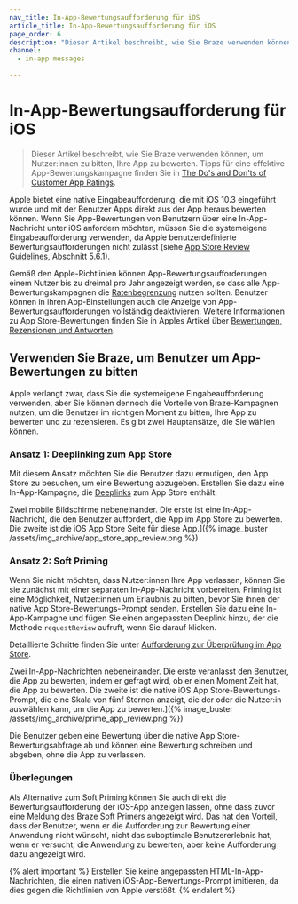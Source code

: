 ```yaml
---
nav_title: In-App-Bewertungsaufforderung für iOS
article_title: In-App-Bewertungsaufforderung für iOS
page_order: 6
description: "Dieser Artikel beschreibt, wie Sie Braze verwenden können, um Nutzer:innen zu bitten, Ihre App zu bewerten."
channel:
  - in-app messages

---
```


# In-App-Bewertungsaufforderung für iOS

> Dieser Artikel beschreibt, wie Sie Braze verwenden können, um Nutzer:innen zu bitten, Ihre App zu bewerten. Tipps für eine effektive App-Bewertungskampagne finden Sie in [The Do's and Don'ts of Customer App Ratings](https://www.braze.com/resources/articles/the-dos-and-donts-of-customer-app-ratings).

Apple bietet eine native Eingabeaufforderung, die mit iOS 10.3 eingeführt wurde und mit der Benutzer Apps direkt aus der App heraus bewerten können. Wenn Sie App-Bewertungen von Benutzern über eine In-App-Nachricht unter iOS anfordern möchten, müssen Sie die systemeigene Eingabeaufforderung verwenden, da Apple benutzerdefinierte Bewertungsaufforderungen nicht zulässt (siehe [App Store Review Guidelines](https://developer.apple.com/app-store/review/guidelines/#code-of-conduct), Abschnitt 5.6.1).

Gemäß den Apple-Richtlinien können App-Bewertungsaufforderungen einem Nutzer bis zu dreimal pro Jahr angezeigt werden, so dass alle App-Bewertungskampagnen die [Ratenbegrenzung]({{site.baseurl}}/user_guide/engagement_tools/campaigns/building_campaigns/rate-limiting/) nutzen sollten. Benutzer können in ihren App-Einstellungen auch die Anzeige von App-Bewertungsaufforderungen vollständig deaktivieren. Weitere Informationen zu App Store-Bewertungen finden Sie in Apples Artikel über [Bewertungen, Rezensionen und Antworten](https://developer.apple.com/app-store/ratings-and-reviews/).

## Verwenden Sie Braze, um Benutzer um App-Bewertungen zu bitten

Apple verlangt zwar, dass Sie die systemeigene Eingabeaufforderung verwenden, aber Sie können dennoch die Vorteile von Braze-Kampagnen nutzen, um die Benutzer im richtigen Moment zu bitten, Ihre App zu bewerten und zu rezensieren. Es gibt zwei Hauptansätze, die Sie wählen können.

### Ansatz 1: Deeplinking zum App Store

Mit diesem Ansatz möchten Sie die Benutzer dazu ermutigen, den App Store zu besuchen, um eine Bewertung abzugeben. Erstellen Sie dazu eine In-App-Kampagne, die [Deeplinks]({{site.baseurl}}/user_guide/personalization_and_dynamic_content/deep_linking_to_in-app_content/) zum App Store enthält.

Zwei mobile Bildschirme nebeneinander. Die erste ist eine In-App-Nachricht, die den Benutzer auffordert, die App im App Store zu bewerten. Die zweite ist die iOS App Store Seite für diese App.]({% image_buster /assets/img_archive/app_store_app_review.png %})

### Ansatz 2: Soft Priming

Wenn Sie nicht möchten, dass Nutzer:innen Ihre App verlassen, können Sie sie zunächst mit einer separaten In-App-Nachricht vorbereiten. Priming ist eine Möglichkeit, Nutzer:innen um Erlaubnis zu bitten, bevor Sie ihnen der native App Store-Bewertungs-Prompt senden. Erstellen Sie dazu eine In-App-Kampagne und fügen Sie einen angepassten Deeplink hinzu, der die Methode `requestReview` aufruft, wenn Sie darauf klicken. 

Detaillierte Schritte finden Sie unter [Aufforderung zur Überprüfung im App Store]({{site.baseurl}}/developer_guide/in_app_messages/customization/#swift_customizing-the-app-store-review-prompt).

Zwei In-App-Nachrichten nebeneinander. Die erste veranlasst den Benutzer, die App zu bewerten, indem er gefragt wird, ob er einen Moment Zeit hat, die App zu bewerten. Die zweite ist die native iOS App Store-Bewertungs-Prompt, die eine Skala von fünf Sternen anzeigt, die der oder die Nutzer:in auswählen kann, um die App zu bewerten.]({% image_buster /assets/img_archive/prime_app_review.png %})

Die Benutzer geben eine Bewertung über die native App Store-Bewertungsabfrage ab und können eine Bewertung schreiben und abgeben, ohne die App zu verlassen.

### Überlegungen

Als Alternative zum Soft Priming können Sie auch direkt die Bewertungsaufforderung der iOS-App anzeigen lassen, ohne dass zuvor eine Meldung des Braze Soft Primers angezeigt wird. Das hat den Vorteil, dass der Benutzer, wenn er die Aufforderung zur Bewertung einer Anwendung nicht wünscht, nicht das suboptimale Benutzererlebnis hat, wenn er versucht, die Anwendung zu bewerten, aber keine Aufforderung dazu angezeigt wird.

{% alert important %}
Erstellen Sie keine angepassten HTML-In-App-Nachrichten, die einen nativen iOS-App-Bewertungs-Prompt imitieren, da dies gegen die Richtlinien von Apple verstößt.
{% endalert %}

